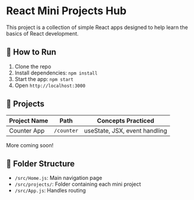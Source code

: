 # React Mini Projects Hub

This project is a collection of simple React apps designed to help learn the basics of React development.

## 🚀 How to Run

1. Clone the repo
2. Install dependencies: `npm install`
3. Start the app: `npm start`
4. Open `http://localhost:3000`

## 🧱 Projects

| Project Name | Path | Concepts Practiced |
|--------------|------|--------------------|
| Counter App  | `/counter` | useState, JSX, event handling |

More coming soon!

## 📁 Folder Structure

- `/src/Home.js`: Main navigation page
- `/src/projects/`: Folder containing each mini project
- `/src/App.js`: Handles routing

